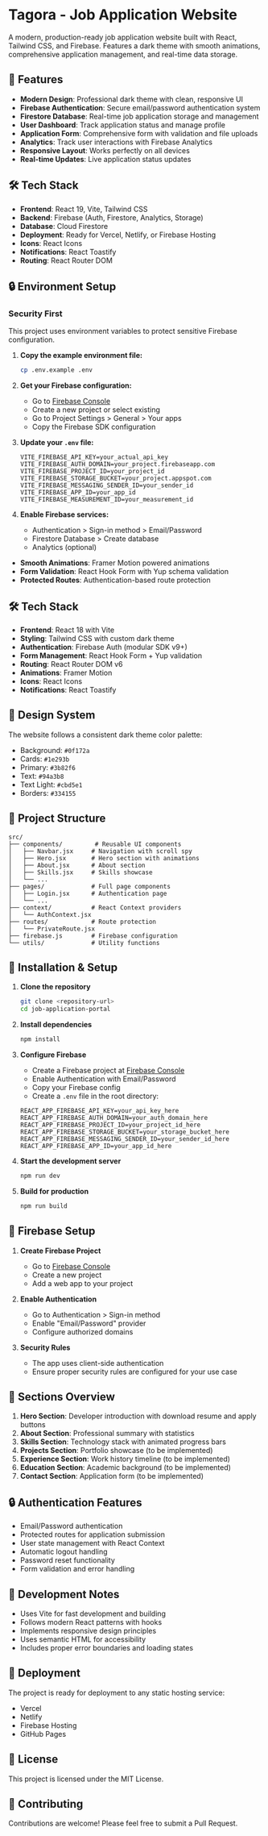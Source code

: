 # Tagora - Job Application Website

A modern, production-ready job application website built with React, Tailwind CSS, and Firebase. Features a dark theme with smooth animations, comprehensive application management, and real-time data storage.

## 🚀 Features

- **Modern Design**: Professional dark theme with clean, responsive UI
- **Firebase Authentication**: Secure email/password authentication system
- **Firestore Database**: Real-time job application storage and management
- **User Dashboard**: Track application status and manage profile
- **Application Form**: Comprehensive form with validation and file uploads
- **Analytics**: Track user interactions with Firebase Analytics
- **Responsive Layout**: Works perfectly on all devices
- **Real-time Updates**: Live application status updates

## 🛠️ Tech Stack

- **Frontend**: React 19, Vite, Tailwind CSS
- **Backend**: Firebase (Auth, Firestore, Analytics, Storage)  
- **Database**: Cloud Firestore
- **Deployment**: Ready for Vercel, Netlify, or Firebase Hosting
- **Icons**: React Icons
- **Notifications**: React Toastify
- **Routing**: React Router DOM

## 🔒 Environment Setup

### Security First
This project uses environment variables to protect sensitive Firebase configuration. 

1. **Copy the example environment file:**
   ```bash
   cp .env.example .env
   ```

2. **Get your Firebase configuration:**
   - Go to [Firebase Console](https://console.firebase.google.com/)
   - Create a new project or select existing
   - Go to Project Settings > General > Your apps
   - Copy the Firebase SDK configuration

3. **Update your `.env` file:**
   ```env
   VITE_FIREBASE_API_KEY=your_actual_api_key
   VITE_FIREBASE_AUTH_DOMAIN=your_project.firebaseapp.com
   VITE_FIREBASE_PROJECT_ID=your_project_id
   VITE_FIREBASE_STORAGE_BUCKET=your_project.appspot.com
   VITE_FIREBASE_MESSAGING_SENDER_ID=your_sender_id
   VITE_FIREBASE_APP_ID=your_app_id
   VITE_FIREBASE_MEASUREMENT_ID=your_measurement_id
   ```

4. **Enable Firebase services:**
   - Authentication > Sign-in method > Email/Password
   - Firestore Database > Create database
   - Analytics (optional)
- **Smooth Animations**: Framer Motion powered animations
- **Form Validation**: React Hook Form with Yup schema validation
- **Protected Routes**: Authentication-based route protection

## 🛠️ Tech Stack

- **Frontend**: React 18 with Vite
- **Styling**: Tailwind CSS with custom dark theme
- **Authentication**: Firebase Auth (modular SDK v9+)
- **Form Management**: React Hook Form + Yup validation
- **Routing**: React Router DOM v6
- **Animations**: Framer Motion
- **Icons**: React Icons
- **Notifications**: React Toastify

## 🎨 Design System

The website follows a consistent dark theme color palette:
- Background: `#0f172a`
- Cards: `#1e293b`
- Primary: `#3b82f6`
- Text: `#94a3b8`
- Text Light: `#cbd5e1`
- Borders: `#334155`

## 📁 Project Structure

```
src/
├── components/         # Reusable UI components
│   ├── Navbar.jsx     # Navigation with scroll spy
│   ├── Hero.jsx       # Hero section with animations
│   ├── About.jsx      # About section
│   ├── Skills.jsx     # Skills showcase
│   └── ...
├── pages/             # Full page components
│   ├── Login.jsx      # Authentication page
│   └── ...
├── context/           # React Context providers
│   └── AuthContext.jsx
├── routes/            # Route protection
│   └── PrivateRoute.jsx
├── firebase.js        # Firebase configuration
└── utils/             # Utility functions
```

## 🔧 Installation & Setup

1. **Clone the repository**
   ```bash
   git clone <repository-url>
   cd job-application-portal
   ```

2. **Install dependencies**
   ```bash
   npm install
   ```

3. **Configure Firebase**
   - Create a Firebase project at [Firebase Console](https://console.firebase.google.com/)
   - Enable Authentication with Email/Password
   - Copy your Firebase config
   - Create a `.env` file in the root directory:
   ```env
   REACT_APP_FIREBASE_API_KEY=your_api_key_here
   REACT_APP_FIREBASE_AUTH_DOMAIN=your_auth_domain_here
   REACT_APP_FIREBASE_PROJECT_ID=your_project_id_here
   REACT_APP_FIREBASE_STORAGE_BUCKET=your_storage_bucket_here
   REACT_APP_FIREBASE_MESSAGING_SENDER_ID=your_sender_id_here
   REACT_APP_FIREBASE_APP_ID=your_app_id_here
   ```

4. **Start the development server**
   ```bash
   npm run dev
   ```

5. **Build for production**
   ```bash
   npm run build
   ```

## 🔐 Firebase Setup

1. **Create Firebase Project**
   - Go to [Firebase Console](https://console.firebase.google.com/)
   - Create a new project
   - Add a web app to your project

2. **Enable Authentication**
   - Go to Authentication > Sign-in method
   - Enable "Email/Password" provider
   - Configure authorized domains

3. **Security Rules**
   - The app uses client-side authentication
   - Ensure proper security rules are configured for your use case

## 📱 Sections Overview

1. **Hero Section**: Developer introduction with download resume and apply buttons
2. **About Section**: Professional summary with statistics
3. **Skills Section**: Technology stack with animated progress bars
4. **Projects Section**: Portfolio showcase (to be implemented)
5. **Experience Section**: Work history timeline (to be implemented)
6. **Education Section**: Academic background (to be implemented)
7. **Contact Section**: Application form (to be implemented)

## 🔒 Authentication Features

- Email/Password authentication
- Protected routes for application submission
- User state management with React Context
- Automatic logout handling
- Password reset functionality
- Form validation and error handling

## 📝 Development Notes

- Uses Vite for fast development and building
- Follows modern React patterns with hooks
- Implements responsive design principles
- Uses semantic HTML for accessibility
- Includes proper error boundaries and loading states

## 🚀 Deployment

The project is ready for deployment to any static hosting service:
- Vercel
- Netlify
- Firebase Hosting
- GitHub Pages

## 📄 License

This project is licensed under the MIT License.

## 🤝 Contributing

Contributions are welcome! Please feel free to submit a Pull Request.
